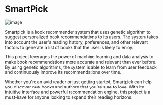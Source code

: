 # SmartPick
![image](https://user-images.githubusercontent.com/104616632/224110705-57b5ec78-806d-43fc-b4d6-d989b164c8a0.png)  
  
Smartpick is a book recommender system that uses genetic algorithm to suggest personalized book recommendations to its users. The system takes into account the user's reading history, preferences, and other relevant factors to generate a list of books that the user is likely to enjoy.  
  
This project leverages the power of machine learning and data analysis to make book recommendations more accurate and relevant than ever before. By using genetic algorithms, the system is able to learn from user feedback and continuously improve its recommendations over time.  
  
Whether you're an avid reader or just getting started, Smartpick can help you discover new books and authors that you're sure to love. With its intuitive interface and powerful recommendation engine, this project is a must-have for anyone looking to expand their reading horizons.
